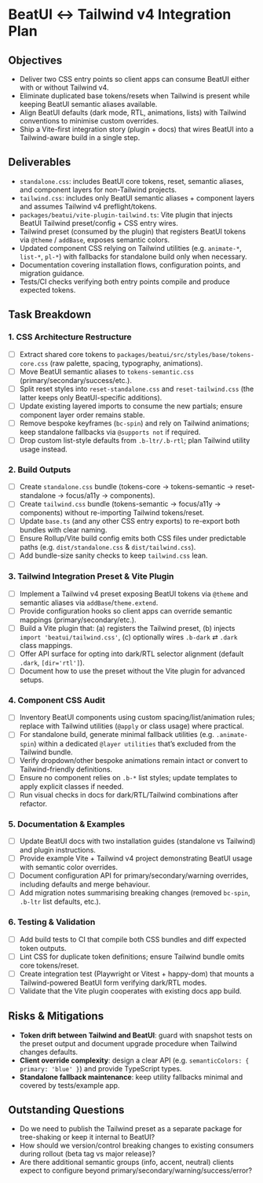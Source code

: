 # BeatUI ↔ Tailwind v4 Integration Plan

## Objectives
- Deliver two CSS entry points so client apps can consume BeatUI either with or without Tailwind v4.
- Eliminate duplicated base tokens/resets when Tailwind is present while keeping BeatUI semantic aliases available.
- Align BeatUI defaults (dark mode, RTL, animations, lists) with Tailwind conventions to minimise custom overrides.
- Ship a Vite-first integration story (plugin + docs) that wires BeatUI into a Tailwind-aware build in a single step.

## Deliverables
- `standalone.css`: includes BeatUI core tokens, reset, semantic aliases, and component layers for non-Tailwind projects.
- `tailwind.css`: includes only BeatUI semantic aliases + component layers and assumes Tailwind v4 preflight/tokens.
- `packages/beatui/vite-plugin-tailwind.ts`: Vite plugin that injects BeatUI Tailwind preset/config + CSS entry wires.
- Tailwind preset (consumed by the plugin) that registers BeatUI tokens via `@theme` / `addBase`, exposes semantic colors.
- Updated component CSS relying on Tailwind utilities (e.g. `animate-*`, `list-*`, `pl-*`) with fallbacks for standalone build only when necessary.
- Documentation covering installation flows, configuration points, and migration guidance.
- Tests/CI checks verifying both entry points compile and produce expected tokens.

## Task Breakdown

### 1. CSS Architecture Restructure
- [ ] Extract shared core tokens to `packages/beatui/src/styles/base/tokens-core.css` (raw palette, spacing, typography, animations).
- [ ] Move BeatUI semantic aliases to `tokens-semantic.css` (primary/secondary/success/etc.).
- [ ] Split reset styles into `reset-standalone.css` and `reset-tailwind.css` (the latter keeps only BeatUI-specific additions).
- [ ] Update existing layered imports to consume the new partials; ensure component layer order remains stable.
- [ ] Remove bespoke keyframes (`bc-spin`) and rely on Tailwind animations; keep standalone fallbacks via `@supports not` if required.
- [ ] Drop custom list-style defaults from `.b-ltr/.b-rtl`; plan Tailwind utility usage instead.

### 2. Build Outputs
- [ ] Create `standalone.css` bundle (tokens-core → tokens-semantic → reset-standalone → focus/a11y → components).
- [ ] Create `tailwind.css` bundle (tokens-semantic → focus/a11y → components) without re-importing Tailwind tokens/reset.
- [ ] Update `base.ts` (and any other CSS entry exports) to re-export both bundles with clear naming.
- [ ] Ensure Rollup/Vite build config emits both CSS files under predictable paths (e.g. `dist/standalone.css` & `dist/tailwind.css`).
- [ ] Add bundle-size sanity checks to keep `tailwind.css` lean.

### 3. Tailwind Integration Preset & Vite Plugin
- [ ] Implement a Tailwind v4 preset exposing BeatUI tokens via `@theme` and semantic aliases via `addBase`/`theme.extend`.
- [ ] Provide configuration hooks so client apps can override semantic mappings (primary/secondary/etc.).
- [ ] Build a Vite plugin that: (a) registers the Tailwind preset, (b) injects `import 'beatui/tailwind.css'`, (c) optionally wires `.b-dark` ⇄ `.dark` class mappings.
- [ ] Offer API surface for opting into dark/RTL selector alignment (default `.dark`, `[dir='rtl']`).
- [ ] Document how to use the preset without the Vite plugin for advanced setups.

### 4. Component CSS Audit
- [ ] Inventory BeatUI components using custom spacing/list/animation rules; replace with Tailwind utilities (`@apply` or class usage) where practical.
- [ ] For standalone build, generate minimal fallback utilities (e.g. `.animate-spin`) within a dedicated `@layer utilities` that’s excluded from the Tailwind bundle.
- [ ] Verify dropdown/other bespoke animations remain intact or convert to Tailwind-friendly definitions.
- [ ] Ensure no component relies on `.b-*` list styles; update templates to apply explicit classes if needed.
- [ ] Run visual checks in docs for dark/RTL/Tailwind combinations after refactor.

### 5. Documentation & Examples
- [ ] Update BeatUI docs with two installation guides (standalone vs Tailwind) and plugin instructions.
- [ ] Provide example Vite + Tailwind v4 project demonstrating BeatUI usage with semantic color overrides.
- [ ] Document configuration API for primary/secondary/warning overrides, including defaults and merge behaviour.
- [ ] Add migration notes summarising breaking changes (removed `bc-spin`, `.b-ltr` list defaults, etc.).

### 6. Testing & Validation
- [ ] Add build tests to CI that compile both CSS bundles and diff expected token outputs.
- [ ] Lint CSS for duplicate token definitions; ensure Tailwind bundle omits core tokens/reset.
- [ ] Create integration test (Playwright or Vitest + happy-dom) that mounts a Tailwind-powered BeatUI form verifying dark/RTL modes.
- [ ] Validate that the Vite plugin cooperates with existing docs app build.

## Risks & Mitigations
- **Token drift between Tailwind and BeatUI**: guard with snapshot tests on the preset output and document upgrade procedure when Tailwind changes defaults.
- **Client override complexity**: design a clear API (e.g. `semanticColors: { primary: 'blue' }`) and provide TypeScript types.
- **Standalone fallback maintenance**: keep utility fallbacks minimal and covered by tests/example app.

## Outstanding Questions
- Do we need to publish the Tailwind preset as a separate package for tree-shaking or keep it internal to BeatUI?
- How should we version/control breaking changes to existing consumers during rollout (beta tag vs major release)?
- Are there additional semantic groups (info, accent, neutral) clients expect to configure beyond primary/secondary/warning/success/error?


